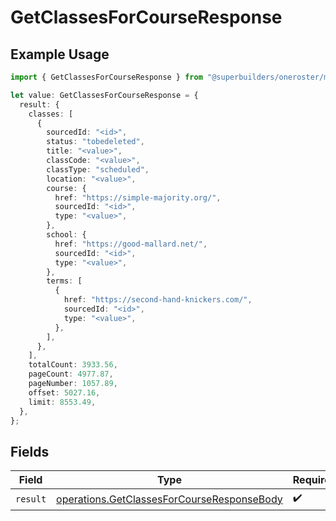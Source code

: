 # GetClassesForCourseResponse

## Example Usage

```typescript
import { GetClassesForCourseResponse } from "@superbuilders/oneroster/models/operations";

let value: GetClassesForCourseResponse = {
  result: {
    classes: [
      {
        sourcedId: "<id>",
        status: "tobedeleted",
        title: "<value>",
        classCode: "<value>",
        classType: "scheduled",
        location: "<value>",
        course: {
          href: "https://simple-majority.org/",
          sourcedId: "<id>",
          type: "<value>",
        },
        school: {
          href: "https://good-mallard.net/",
          sourcedId: "<id>",
          type: "<value>",
        },
        terms: [
          {
            href: "https://second-hand-knickers.com/",
            sourcedId: "<id>",
            type: "<value>",
          },
        ],
      },
    ],
    totalCount: 3933.56,
    pageCount: 4977.87,
    pageNumber: 1057.89,
    offset: 5027.16,
    limit: 8553.49,
  },
};
```

## Fields

| Field                                                                                                    | Type                                                                                                     | Required                                                                                                 | Description                                                                                              |
| -------------------------------------------------------------------------------------------------------- | -------------------------------------------------------------------------------------------------------- | -------------------------------------------------------------------------------------------------------- | -------------------------------------------------------------------------------------------------------- |
| `result`                                                                                                 | [operations.GetClassesForCourseResponseBody](../../models/operations/getclassesforcourseresponsebody.md) | :heavy_check_mark:                                                                                       | N/A                                                                                                      |